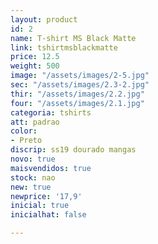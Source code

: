 ```yaml
---
layout: product
id: 2
name: T-shirt MS Black Matte
link: tshirtmsblackmatte
price: 12.5
weight: 500
image: "/assets/images/2-5.jpg"
sec: "/assets/images/2.3-2.jpg"
thir: "/assets/images/2.2.jpg"
four: "/assets/images/2.1.jpg"
categoria: tshirts
att: padrao
color:
- Preto
discrip: ss19 dourado mangas
novo: true
maisvendidos: true
stock: nao
new: true
newprice: '17,9'
inicial: true
inicialhat: false

---
```

